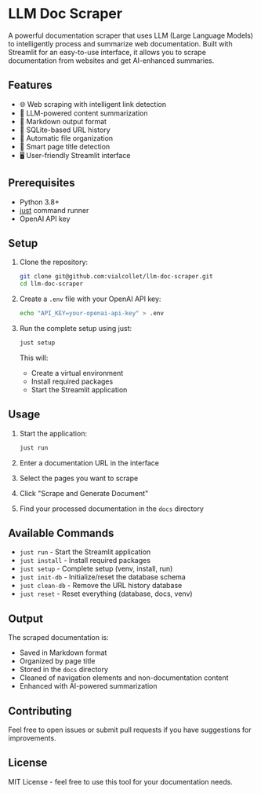# LLM Doc Scraper

A powerful documentation scraper that uses LLM (Large Language Models) to intelligently process and summarize web documentation. Built with Streamlit for an easy-to-use interface, it allows you to scrape documentation from websites and get AI-enhanced summaries.

## Features

- 🌐 Web scraping with intelligent link detection
- 🤖 LLM-powered content summarization
- 📝 Markdown output format
- 💾 SQLite-based URL history
- 📁 Automatic file organization
- 🎯 Smart page title detection
- 🖥️ User-friendly Streamlit interface

## Prerequisites

- Python 3.8+
- [just](https://github.com/casey/just) command runner
- OpenAI API key

## Setup

1. Clone the repository:
   ```bash
   git clone git@github.com:vialcollet/llm-doc-scraper.git
   cd llm-doc-scraper
   ```

2. Create a `.env` file with your OpenAI API key:
   ```bash
   echo "API_KEY=your-openai-api-key" > .env
   ```

3. Run the complete setup using just:
   ```bash
   just setup
   ```

   This will:
   - Create a virtual environment
   - Install required packages
   - Start the Streamlit application

## Usage

1. Start the application:
   ```bash
   just run
   ```

2. Enter a documentation URL in the interface
3. Select the pages you want to scrape
4. Click "Scrape and Generate Document"
5. Find your processed documentation in the `docs` directory

## Available Commands

- `just run` - Start the Streamlit application
- `just install` - Install required packages
- `just setup` - Complete setup (venv, install, run)
- `just init-db` - Initialize/reset the database schema
- `just clean-db` - Remove the URL history database
- `just reset` - Reset everything (database, docs, venv)

## Output

The scraped documentation is:
- Saved in Markdown format
- Organized by page title
- Stored in the `docs` directory
- Cleaned of navigation elements and non-documentation content
- Enhanced with AI-powered summarization

## Contributing

Feel free to open issues or submit pull requests if you have suggestions for improvements.

## License

MIT License - feel free to use this tool for your documentation needs. 